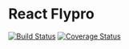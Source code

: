 React Flypro
============

[![Build Status](https://travis-ci.org/stremann/react-flypro.svg?branch=master)](https://travis-ci.org/stremann/react-flypro)
[![Coverage Status](https://coveralls.io/repos/github/stremann/react-flypro/badge.svg?branch=master)](https://coveralls.io/github/stremann/react-flypro?branch=master)
